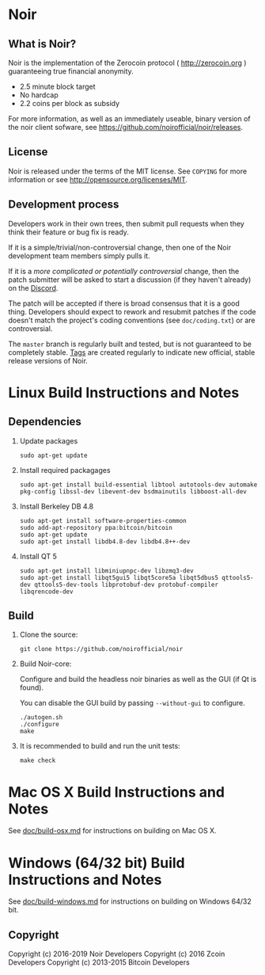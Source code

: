 Noir
=============================

What is Noir?
-------------

Noir is the implementation of the Zerocoin protocol ( http://zerocoin.org ) guaranteeing true financial anonymity.

 - 2.5 minute block target
 - No hardcap
 - 2.2 coins per block as subsidy

For more information, as well as an immediately useable, binary version of
the noir client sofware, see https://github.com/noirofficial/noir/releases.


License
-------

Noir is released under the terms of the MIT license. See `COPYING` for more
information or see http://opensource.org/licenses/MIT.


Development process
-------------------

Developers work in their own trees, then submit pull requests when they think
their feature or bug fix is ready.

If it is a simple/trivial/non-controversial change, then one of the Noir
development team members simply pulls it.

If it is a *more complicated or potentially controversial* change, then the patch
submitter will be asked to start a discussion (if they haven't already) on the
[Discord](https://discordapp.com/invite/4WTD9GN).

The patch will be accepted if there is broad consensus that it is a good thing.
Developers should expect to rework and resubmit patches if the code doesn't
match the project's coding conventions (see `doc/coding.txt`) or are
controversial.

The `master` branch is regularly built and tested, but is not guaranteed to be
completely stable. [Tags](https://github.com/noirofficial/noir/tags) are created
regularly to indicate new official, stable release versions of Noir.



Linux Build Instructions and Notes
==================================

Dependencies
----------------------
1.  Update packages

        sudo apt-get update

2.  Install required packagages

        sudo apt-get install build-essential libtool autotools-dev automake pkg-config libssl-dev libevent-dev bsdmainutils libboost-all-dev

3.  Install Berkeley DB 4.8

        sudo apt-get install software-properties-common
        sudo add-apt-repository ppa:bitcoin/bitcoin
        sudo apt-get update
        sudo apt-get install libdb4.8-dev libdb4.8++-dev

4.  Install QT 5

        sudo apt-get install libminiupnpc-dev libzmq3-dev
        sudo apt-get install libqt5gui5 libqt5core5a libqt5dbus5 qttools5-dev qttools5-dev-tools libprotobuf-dev protobuf-compiler libqrencode-dev

Build
----------------------
1.  Clone the source:

        git clone https://github.com/noirofficial/noir

2.  Build Noir-core:

    Configure and build the headless noir binaries as well as the GUI (if Qt is found).

    You can disable the GUI build by passing `--without-gui` to configure.
        
        ./autogen.sh
        ./configure
        make

3.  It is recommended to build and run the unit tests:

        make check


Mac OS X Build Instructions and Notes
=====================================
See [doc/build-osx.md](https://github.com/noirofficial/noir/blob/master/doc/build-osx.md) for instructions on building on Mac OS X.



Windows (64/32 bit) Build Instructions and Notes
=====================================
See [doc/build-windows.md](https://github.com/noirofficial/noir/blob/master/doc/build-windows.md) for instructions on building on Windows 64/32 bit.


Copyright
---------

Copyright (c) 2016-2019 Noir Developers
Copyright (c) 2016 Zcoin Developers
Copyright (c) 2013-2015 Bitcoin Developers
